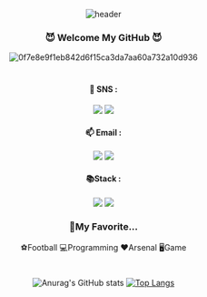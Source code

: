 <div align="center">
  
  ![header](https://capsule-render.vercel.app/api?type=Venom&text=I&nbsp;am&nbsp;Obebe.&stroke=552F5E&&fontSize=55)

### 😈 Welcome My GitHub 😈
![0f7e8e9f1eb842d6f15ca3da7aa60a732a10d936](https://github.com/Obebe-creator/Obebe-creator/assets/81079482/a48669b5-9ad6-48ed-b5b0-f83c02dd70fd)

#

#### 💬 SNS : 
<a href="https://velog.io/@obebe_00" target="_blank"><img src="https://img.shields.io/badge/Velog-20C997?style=flat&logo=Velog&logoColor=black"/></a> <a href="https://www.instagram.com/sunghyunn_00/" target="_blank"><img src="https://img.shields.io/badge/Instagram-E4405F?style=flat&logo=Instagram&logoColor=black"/></a>
#### 📫 Email :
<a href="mailto:shkim000905@gmail.com" target="_blank"><img src="https://img.shields.io/badge/Gmail-EA4335?style=flat&logo=Gmail&logoColor=black"/></a> <a href="mailto:shkim000905@naver.com" target="_blank"><img src="https://img.shields.io/badge/Naver-03C75A?style=flat&logo=Naver&logoColor=black"/></a>


#### 📚Stack :
<img src="https://img.shields.io/badge/Flutter-02569B?style=flat&logo=Flutter&logoColor=black"/></a> <img src="https://img.shields.io/badge/Kotlin-7F52FF?style=flat&logo=Kotlin&logoColor=black"/></a>


### 🖤My Favorite...
⚽Football 💻Programming ❤️Arsenal 🖥️Game

#

![Anurag's GitHub stats](https://github-readme-stats.vercel.app/api?username=Obebe-creator&show_icons=true&theme=dark)
[![Top Langs](https://github-readme-stats.vercel.app/api/top-langs/?username=Obebe-creator&langs_count=6&layout=compact&theme=dark)](https://github.com/Obebe-creator/Obebe-creator)

#





  <br/>
  <br/>
</div>
